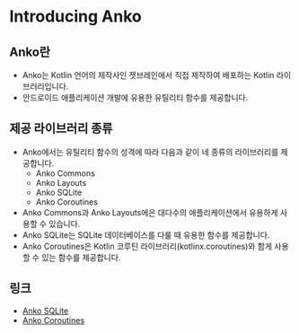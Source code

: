 # Introducing Anko
## Anko란
* Anko는 Kotlin 언어의 제작사인 젯브레인에서 직접 제작하여  배포하는 Kotlin 라이브러리입니다.
* 안드로이드 애플리케이션 개발에 유용한 유틸리티 함수를 제공합니다.

## 제공 라이브러리 종류
* Anko에서는 유틸리티 함수의 성격에 따라 다음과 같이 네 종류의 라이브러리를 제공합니다.
    * Anko Commons
    * Anko Layouts
    * Anko SQLite
    * Anko Coroutines
* Anko Commons과 Anko Layouts에은 대다수의 애플리케이션에서 유용하게 사용할 수 있습니다.
* Anko SQLite는 SQLite 데이터베이스를 다룰 때 유용한 함수를 제공합니다.
* Anko Coroutines은 Kotlin 코루틴 라이브러리(kotlinx.coroutines)와 함게 사용할 수 있는 함수를 제공합니다.

## 링크
* [Anko SQLite]
* [Anko Coroutines]

[Anko SQLite]: https://github.com/Kotlin/anko/wiki/Anko-SQLite
[Anko Coroutines]: https://github.com/Kotlin/anko/wiki/Anko-Coroutines